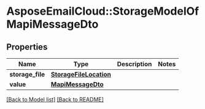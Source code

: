 # AsposeEmailCloud::StorageModelOfMapiMessageDto
## Properties
Name | Type | Description | Notes
------------ | ------------- | ------------- | -------------
**storage_file** | [**StorageFileLocation**](StorageFileLocation.md) |  | 
**value** | [**MapiMessageDto**](MapiMessageDto.md) |  | 



[[Back to Model list]](Models.md) [[Back to README]](README.md)


